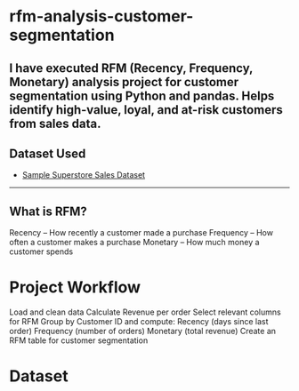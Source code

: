 # rfm-analysis-customer-segmentation
I have executed RFM (Recency, Frequency, Monetary) analysis project for customer segmentation using Python and pandas. Helps identify high-value, loyal, and at-risk customers from sales data.
---

## Dataset Used

- [Sample Superstore Sales Dataset](https://community.tableau.com/s/question/0D54T00000CWeX8SAL/sample-superstore-sales-excelxls)

---

## What is RFM?
Recency – How recently a customer made a purchase
Frequency – How often a customer makes a purchase
Monetary – How much money a customer spends

# Project Workflow
Load and clean data
Calculate Revenue per order
Select relevant columns for RFM
Group by Customer ID and compute:
Recency (days since last order)
Frequency (number of orders)
Monetary (total revenue)
Create an RFM table for customer segmentation
# Dataset 
